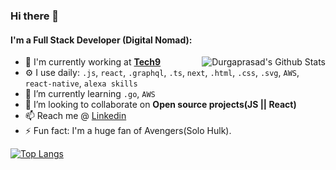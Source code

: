 ### Hi there 👋

#### I'm a Full Stack Developer (Digital Nomad):

<a href="https://github.com/Durgaprasad-Budhwani"><img align="right" alt="Durgaprasad's Github Stats" src="https://github-readme-stats.vercel.app/api?username=Durgaprasad-Budhwani&show_icons=true&hide_border=true&count_private=true&include_all_commits=true&theme=graywhite" /></a>


- 🏢 I'm currently working at [**Tech9**](https://tech9.com/)
- ⚙️ I use daily: `.js`, `react`, `.graphql`, `.ts`, `next`, `.html`, `.css`, `.svg`, `AWS`, `react-native`, `alexa skills`
- 🌱 I’m currently learning `.go`, `AWS`
- 👯 I’m looking to collaborate on **Open source projects(JS || React)**
- 📫 Reach me @ [Linkedin](https://www.linkedin.com/in/Durgaprasad-Budhwani/)
- ⚡ Fun fact: I'm a huge fan of Avengers(Solo Hulk). 

[![Top Langs](https://github-readme-stats.vercel.app/api/top-langs/?username=Durgaprasad-Budhwani&layout=compact&count_private=true)](https://github.com/Durgaprasad-Budhwani/github-readme-stats)
